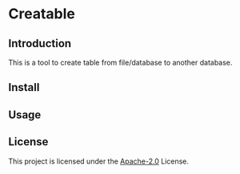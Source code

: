 # Creatable

## Introduction

This is a tool to create table from file/database to another database.

## Install

## Usage

## License

This project is licensed under the [Apache-2.0](https://github.com/long2ice/creatable/blob/main/LICENSE) License.
